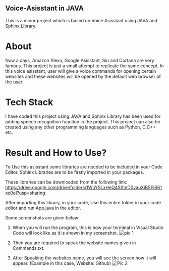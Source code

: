 ## Voice-Asisstant in JAVA
This is a minor project which is based on Voice Asisstant using JAVA and Sphinx Library.

# About
Now a days, Amazon Alexa, Google Asisstant, Siri and Cortana are very famous. This project is just a small attempt to replicate the same concept. In this voice asisstant, user will give a voice commands for opening certain websites and these websites will be opened by the default web browser of the user.

# Tech Stack
I have coded this project using JAVA and Sphinx Library has been used for adding speech recognition function in the project.
This project can also be created using any other programming languages such as Python, C,C++ etc.

# Result and How to Use?
To Use this asisstant some libraries are needed to be included in your Code Editor.
Sphinx Libraries are to be firstly imported in your packages.

These libraries can be downloaded from the following link:
https://drive.google.com/drive/folders/1WuYSLxHeQ4SXmD0vauXiBSFIS61xe0oI?usp=sharing

After importing this library, in your code, Use this entire folder in your code editor and run App.java in the editor.

Some screenshots are given below:

1. When you will run the program, this is how your terminal in Visual Studio Code will look like as it is shown in my screenshot.
![pic 1](https://user-images.githubusercontent.com/53295960/130089228-b2ca2553-63e8-457e-abba-80b9c56619df.png)

2. Then you are required to speak the website names given in Commands.txt.
3. After Speaking the websites name, you will see the screen how it will appear.
   (Example in this case, Website: Github)
 ![Pic 2](https://user-images.githubusercontent.com/53295960/130092411-524e7a43-ef8e-483d-93ef-096a35c5101d.png)

